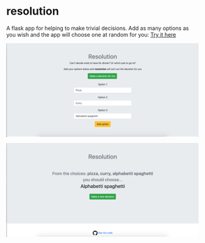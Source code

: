 # resolution

A flask app for helping to make trivial decisions. 
Add as many options as you wish and the app will choose one at random for you: [Try it here](https://resolutionapp.herokuapp.com/)

![Choices](static/screenshots/choices.png?raw=true "Title")

![Decisions](static/screenshots/decision.png?raw=true "Title")
